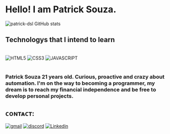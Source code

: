 # Hello! I am Patrick Souza.

![patrick-dsl GitHub stats](https://github-readme-stats.vercel.app/api?username=patrick-dsl&show_icons=true&theme=dracula)

## Technologys that I intend to learn

<div style="display: inline_block"><br/>
<img align=center src="https://img.shields.io/badge/HTML5-E34F26?style=for-the-badge&logo=html5&logoColor=white" alt="HTML5">
<img align=center src="https://img.shields.io/badge/CSS3-1572B6?style=for-the-badge&logo=css3&logoColor=white" alt="CSS3">
<img align=center src="https://img.shields.io/badge/JavaScript-323330?style=for-the-badge&logo=javascript&logoColor=F7DF1E" alt="JAVASCRIPT">
</div>

<br/>

### Patrick Souza 21 years old. Curious, proactive and crazy about automation. I'm on the way to becoming a programmer, my dream is to reach my financial independence and be free to develop personal projects.

## ᴄᴏɴᴛᴀᴄᴛ:

[![gmail](https://img.shields.io/badge/Gmail-D14836?style=for-the-badge&logo=gmail&logoColor=white)](patrickdomingos.pe@gmail.com)
[![discord](https://img.shields.io/badge/Discord-7289DA?style=for-the-badge&logo=discord&logoColor=white)](https://discord.gg/yuAcu7nYqt)
[![Linkedin](https://img.shields.io/badge/LinkedIn-0077B5?style=for-the-badge&logo=linkedin&logoColor=white)](https://www.linkedin.com/in/patrick-souza-7761a8257/)
